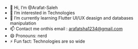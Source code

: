 - 👋 Hi, I’m @Arafat-Saleh
- 👀 I’m interested in Technologies
- 🌱 I’m currently learning Flutter UI/UX deasign and databases manipulation
- 📫 Contact me onthis email : arafatsha1234@gmail.com
- 😄 Pronouns: nerd 
- ⚡ Fun fact: Technologies are so wide

<!---
Arafat-Saleh/Arafat-Saleh is a ✨ special ✨ repository because its `README.md` (this file) appears on your GitHub profile.
You can click the Preview link to take a look at your changes.
--->
